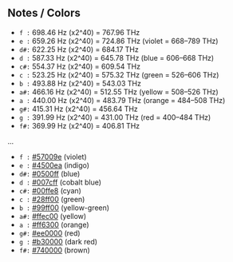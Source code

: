 ## Notes / Colors

- `f :` 698.46 Hz (x2^40) = 767.96 THz
- `e :` 659.26 Hz (x2^40) = 724.86 THz (violet = 668–789 THz)
- `d#:` 622.25 Hz (x2^40) = 684.17 THz
- `d :` 587.33 Hz (x2^40) = 645.78 THz (blue   = 606–668 THz)
- `c#:` 554.37 Hz (x2^40) = 609.54 THz
- `c :` 523.25 Hz (x2^40) = 575.32 THz (green  = 526–606 THz)
- `b :` 493.88 Hz (x2^40) = 543.03 THz
- `a#:` 466.16 Hz (x2^40) = 512.55 THz (yellow = 508–526 THz)
- `a :` 440.00 Hz (x2^40) = 483.79 THz (orange = 484–508 THz)
- `g#:` 415.31 Hz (x2^40) = 456.64 THz
- `g :` 391.99 Hz (x2^40) = 431.00 THz (red    = 400–484 THz)
- `f#:` 369.99 Hz (x2^40) = 406.81 THz

...

- `f :` [#57009e](/color/$57009e) (violet)
- `e :` [#4500ea](/color/$4500ea) (indigo)
- `d#:` [#0500ff](/color/$0500ff) (blue)
- `d :` [#007cff](/color/$007cff) (cobalt blue)
- `c#:` [#00ffe8](/color/$00ffe8) (cyan)
- `c :` [#28ff00](/color/$28ff00) (green)
- `b :` [#99ff00](/color/$99ff00) (yellow-green)
- `a#:` [#ffec00](/color/$ffec00) (yellow)
- `a :` [#ff6300](/color/$ff6300) (orange)
- `g#:` [#ee0000](/color/$ee0000) (red)
- `g :` [#b30000](/color/$b30000) (dark red)
- `f#:` [#740000](/color/$740000) (brown)


